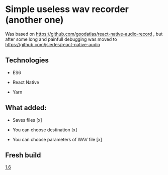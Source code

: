 # Simple useless wav recorder (another one)

Was based on https://github.com/goodatlas/react-native-audio-record , but after some long 
and painfull debugging was moved to https://github.com/jsierles/react-native-audio

## Technologies

* ES6

* React Native

* Yarn


## What added:

* Saves files [x]
 
* You can choose destination [x]

* You can choose parameters of WAV file [x]

## Fresh build

[1.6](https://github.com/dmitryweiner/react-native-wav-recorder/raw/master/android/app/release/wav-recorder-1.6.apk)
